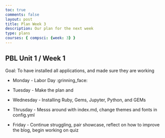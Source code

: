 ```yaml
---
toc: true
comments: false
layout: post
title: Plan Week 3
description: Our plan for the next week 
type: plans
courses: { compsci: {week: 3} }
---
```

## PBL Unit 1 / Week 1
Goal: To have installed all applications, and made sure they are working

- Monday - Labor Day :grinning_face:

- Tuesday - Make the plan and 

- Wednesday - Installing Ruby, Gems, Jupyter, Python, and GEMs

- Thrusday - Messs around with index.md, change themes and fonts in config.yml

- Friday - Continue struggling, pair showcase, reflect on how to improve the blog, begin working on quiz